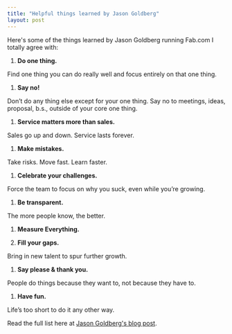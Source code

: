 ```yaml
---
title: "Helpful things learned by Jason Goldberg"
layout: post
---
```


[blogpost]: http://betashop.com/post/11394335084/21things "21 things we’re learning at Fab.com"

Here's some of the things learned by Jason Goldberg running Fab.com I totally
agree with:

1. **Do one thing.**

  Find one thing you can do really well and focus entirely on that one thing.

1. **Say no!**

  Don’t do any thing else except for your one thing. Say no to meetings, ideas, proposal, b.s., outside of your core one thing.
  
1. **Service matters more than sales.**

  Sales go up and down. Service lasts forever.
    
1. **Make mistakes.**

  Take risks. Move fast. Learn faster.
    
1. **Celebrate your challenges.**

  Force the team to focus on why you suck, even while you’re growing.
    
1. **Be transparent.**

  The more people know, the better.
    
1. **Measure Everything.**
    
1. **Fill your gaps.**

  Bring in new talent to spur further growth.
    
1. **Say please & thank you.**

  People do things because they want to, not because they have to.
    
1. **Have fun.**

  Life’s too short to do it any other way.

Read the full list here at [Jason Goldberg's blog post][blogpost].